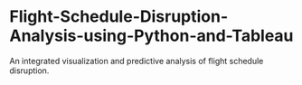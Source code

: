 # Flight-Schedule-Disruption-Analysis-using-Python-and-Tableau

An integrated visualization and predictive analysis of flight schedule disruption. 
